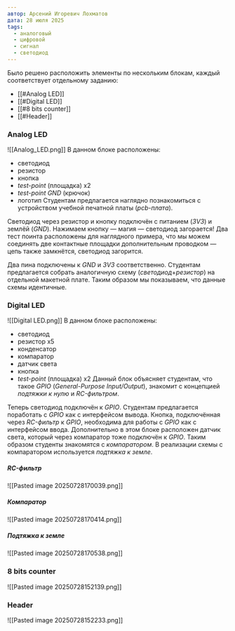 ```yaml
---
автор: Арсений Игоревич Лохматов
дата: 28 июля 2025
tags:
  - аналоговый
  - цифровой
  - сигнал
  - светодиод
---
```

Было решено расположить элементы по нескольким блокам, каждый соответствует отдельному заданию:
- [[#Analog LED]]
- [[#Digital LED]]
- [[#8 bits counter]]
- [[#Header]]

### Analog LED
![[Analog_LED.png]]
В данном блоке расположены:
- светодиод
- резистор
- кнопка
- *test-point* (площадка) x2
- *test-point GND* (крючок)
- логотип
Студентам предлагается наглядно познакомиться с устройством учебной печатной платы  (*pcb-плата*). 

Светодиод через резистор и кнопку подключён с питанием (*3V3*) и землёй (*GND*). Нажимаем кнопку — магия — светодиод загорается! Два тест поинта расположены для наглядного примера, что мы можем соединять две контактные площадки дополнительным проводком — цепь также замкнётся, светодиод загорится.

Два пина подключены к *GND* и *3V3* соответственно. Студентам предлагается собрать аналогичную схему (*светодиод*+*резистор*) на отдельной макетной плате. Таким образом мы показываем, что данные схемы идентичные.
### Digital LED
![[Digital LED.png]]
В данном блоке расположены:
- светодиод
- резистор x5
- конденсатор
- компаратор
- датчик света
- кнопка
- *test-point* (площадка) x2
Данный блок объясняет студентам, что такое *GPIO* (*General-Purpose Input/Output*), знакомит с концепцией *подтяжки к нулю* и *RC-фильтром*.

Теперь светодиод подключён к *GPIO*. Студентам предлагается поработать с *GPIO* как с интерфейсом вывода. Кнопка, подключённая через *RC-фильтр* к *GPIO*, необходима для работы с *GPIO* как с интерфейсом ввода. Дополнительно в этом блоке расположен датчик света, который через компаратор тоже подключён к *GPIO*. Таким образом студенты знакомятся с *компаратором*.
В реализации схемы с компаратором используется *подтяжка к земле*.


##### RC-фильтр
![[Pasted image 20250728170039.png]]
##### Компаратор
![[Pasted image 20250728170414.png]]
##### Подтяжка к земле
![[Pasted image 20250728170538.png]]
### 8 bits counter
![[Pasted image 20250728152139.png]]

### Header
![[Pasted image 20250728152233.png]]


